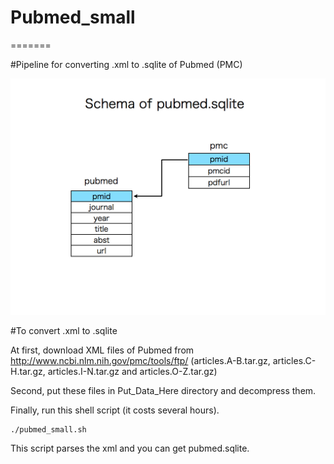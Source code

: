 # Pubmed_small
=======

#Pipeline for converting .xml to .sqlite of Pubmed (PMC)

![my image](fig2.003.jpg)

#To convert .xml to .sqlite

At first, download XML files of Pubmed from http://www.ncbi.nlm.nih.gov/pmc/tools/ftp/ (articles.A-B.tar.gz, articles.C-H.tar.gz, articles.I-N.tar.gz and articles.O-Z.tar.gz)

Second, put these files in Put_Data_Here directory and decompress them.

Finally, run this shell script (it costs several hours). 

    ./pubmed_small.sh

This script parses the xml and you can get pubmed.sqlite.